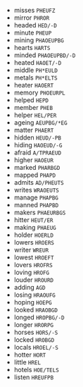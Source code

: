 * misses `PHEUFZ`
* mirror `PHROR`
* headed `HED/-D`
* minute `PHEUP`
* mining `PHAOEUPBG`
* hearts `HARTS`
* minded `PHAOEUPBD/-D`
* heated `HAOET/-D`
* middle `PH*EULD`
* metals `PH*ELTS`
* heater `HAOERT`
* memory `PHOEURPL`
* helped `HEPD`
* member `PHEB`
* helper `HEL/PER`
* ageing `AEUPBG/*EG`
* matter `PHAERT`
* hidden `HEUD/-PB`
* hiding `HAOEUD/-G`
* afraid `A/TPRAEUD`
* higher `HAOEUR`
* marked `PHARBGD`
* mapped `PHAPD`
* admits `AD/PHEUTS`
* writes `WRAOEUTS`
* manage `PHAPBG`
* manned `PHAPBD`
* makers `PHAEURBGS`
* hitter `HEUT/ER`
* making `PHAEUG`
* holder `HOERLD`
* lowers `HROERS`
* writer `WREUR`
* lowest `HROEFT`
* lovers `HROFRS`
* loving `HROFG`
* louder `HROURD`
* adding `AGD`
* losing `HRAOUFG`
* hoping `HOEPG`
* looked `HRAOBGD`
* longed `HROPBG/-D`
* longer `HRORPG`
* horses `HORS/-S`
* locked `HROBGD`
* locals `HROEL/-S`
* hotter `HORT`
* little `HREL`
* hotels `HOE/TELS`
* listen `HREUFPB`

